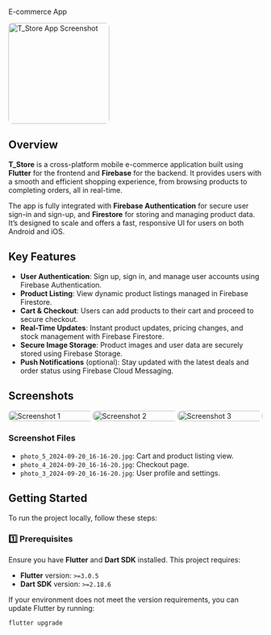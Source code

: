 E-commerce App

<img src="https://firebasestorage.googleapis.com/v0/b/e-commerce-app-a468c.appspot.com/o/image%20for%20github%2Fphoto_2_2024-09-20_16-16-20.jpg?alt=media&token=b5b61b2d-b5bd-4f9a-8a24-4796831d33a1" alt="T_Store App Screenshot" style="width: 200px; border-radius: 8px;">

## Overview
**T_Store** is a cross-platform mobile e-commerce application built using **Flutter** for the frontend and **Firebase** for the backend. It provides users with a smooth and efficient shopping experience, from browsing products to completing orders, all in real-time.

The app is fully integrated with **Firebase Authentication** for secure user sign-in and sign-up, and **Firestore** for storing and managing product data. It’s designed to scale and offers a fast, responsive UI for users on both Android and iOS.

## Key Features

- **User Authentication**: Sign up, sign in, and manage user accounts using Firebase Authentication.
- **Product Listing**: View dynamic product listings managed in Firebase Firestore.
- **Cart & Checkout**: Users can add products to their cart and proceed to secure checkout.
- **Real-Time Updates**: Instant product updates, pricing changes, and stock management with Firebase Firestore.
- **Secure Image Storage**: Product images and user data are securely stored using Firebase Storage.
- **Push Notifications** (optional): Stay updated with the latest deals and order status using Firebase Cloud Messaging.

## Screenshots

<div style="width: 100%; overflow: hidden;">
    <div style="display: flex; transition: transform 0.5s;">
        <img src="https://firebasestorage.googleapis.com/v0/b/e-commerce-app-a468c.appspot.com/o/image%20for%20github%2Fphoto_5_2024-09-20_16-16-20.jpg?alt=media&token=6c06ec6a-3fc4-49f8-994b-75a5a00902d6" alt="Screenshot 1" style="width: 100%; max-width: 600px; border-radius: 8px;">
        <img src="https://firebasestorage.googleapis.com/v0/b/e-commerce-app-a468c.appspot.com/o/image%20for%20github%2Fphoto_4_2024-09-20_16-16-20.jpg?alt=media&token=ce022f5d-571c-4290-b1ed-42351818761d" alt="Screenshot 2" style="width: 100%; max-width: 600px; border-radius: 8px;">
        <img src="https://firebasestorage.googleapis.com/v0/b/e-commerce-app-a468c.appspot.com/o/image%20for%20github%2Fphoto_3_2024-09-20_16-16-20.jpg?alt=media&token=dfe6a76f-95df-4937-bf8c-8acf445a9674" alt="Screenshot 3" style="width: 100%; max-width: 600px; border-radius: 8px;">
    </div>
</div>

### Screenshot Files
- `photo_5_2024-09-20_16-16-20.jpg`: Cart and product listing view.
- `photo_4_2024-09-20_16-16-20.jpg`: Checkout page.
- `photo_3_2024-09-20_16-16-20.jpg`: User profile and settings.

## Getting Started

To run the project locally, follow these steps:

### 1️⃣ Prerequisites

Ensure you have **Flutter** and **Dart SDK** installed. This project requires:

- **Flutter** version: `>=3.0.5`
- **Dart SDK** version: `>=2.18.6`

If your environment does not meet the version requirements, you can update Flutter by running:
```bash
flutter upgrade
